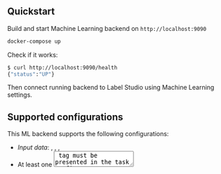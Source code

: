 ## Quickstart

Build and start Machine Learning backend on `http://localhost:9090`

```bash
docker-compose up
```

Check if it works:

```bash
$ curl http://localhost:9090/health
{"status":"UP"}
```

Then connect running backend to Label Studio using Machine Learning settings. 


## Supported configurations

This ML backend supports the following configurations:
- _Input data_: <Text>, <Image>, <HyperText>, <Paragraphs>
- At least one <TextArea> tag must be presented in the task config - it will be used as a prompt input. To specify which `<TextArea> tag` to use, set `PROMPT_PREFIX` environmental variable.
